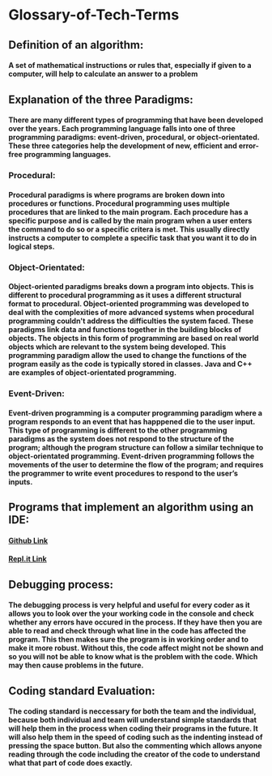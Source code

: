 # Glossary-of-Tech-Terms

## Definition of an algorithm:
#### A set of mathematical instructions or rules that, especially if given to a computer, will help to calculate an answer to a problem 


## Explanation of the three Paradigms:
#### There are many different types of programming that have been developed over the years. Each programming language falls into one of three programming paradigms: event-driven, procedural, or object-orientated. These three categories help the development of new, efficient and error-free programming languages.
### Procedural:
#### Procedural paradigms is where programs are broken down into procedures or functions. Procedural programming uses multiple procedures that are linked to the main program. Each procedure has a specific purpose and is called by the main program when a user enters the command to do so or a specific critera is met. This usually directly instructs a computer to complete a specific task that you want it to do in logical steps.

### Object-Orientated:
#### Object-oriented paradigms breaks down a program into objects. This is different to procedural programming as it uses a different structural format to procedural. Object-oriented programming was developed to deal with the complexities of more advanced systems when procedural programming couldn't address the difficulties the system faced. These paradigms link data and functions together in the building blocks of objects. The objects in this form of programming are based on real world objects which are relevant to the system being developed. This programming paradigm allow the used to change the functions of the program easily as the code is typically stored in classes. Java and C++ are examples of object-orientated programming.

### Event-Driven:
#### Event-driven programming is a computer programming paradigm where a program responds to an event that has happpened die to the user input. This type of programming is different to the other programming paradigms as the system does not respond to the structure of the program; although the program structure can follow a similar technique to object-orientated programming. Event-driven programming follows the movements of the user to determine the flow of the program; and requires the programmer to write event procedures to respond to the user’s inputs. 

## Programs that implement an algorithm using an IDE:
#### [Github Link](https://github.com/kap14275819/Card-game-Project-2/blob/master/card%20game) 
#### [Repl.it Link](https://repl.it/@kap14275819/card-game)

## Debugging process:
#### The debugging process is very helpful and useful for every coder as it allows you to look over the your working code in the console and check whether any errors have occured in the process. If they have then you are able to read and check through what line in the code has affected the program. This then makes sure the program is in working order and to make it more robust. Without this, the code affect might not be shown and so you will not be able to know what is the problem with the code. Which may then cause problems in the future.

## Coding standard Evaluation:
#### The coding standard is neccessary for both the team and the individual, because both individual and team will understand simple standards that will help them in the process when coding their programs in the future. It will also help them in the speed of coding such as the indenting instead of pressing the space button. But also the commenting which allows anyone reading through the code including the creator of the code to understand what that part of code does exactly.
